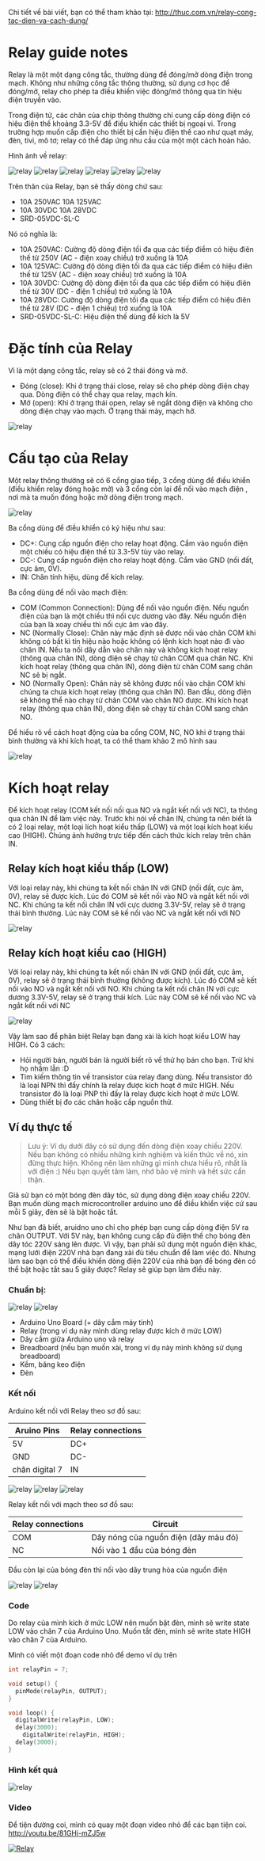 Chi tiết về bài viết, bạn có thể tham khảo tại: http://thuc.com.vn/relay-cong-tac-dien-va-cach-dung/

# Relay guide notes

Relay là một một dạng công tắc, thường dùng để đóng/mở dòng điện trong mạch. Không như những công tắc thông thường, sử dụng cơ học để đóng/mở, relay cho phép ta điều khiển việc đóng/mở thông qua tín hiệu điện truyền vào.

Trong điện tử, các chân của chip thông thường chỉ cung cấp dòng điện có hiệu điện thế khoảng 3.3-5V để điều khiển các thiết bị ngoại vi. Trong trường hợp muốn cấp điện cho thiết bị cần hiệu điện thế cao như quạt máy, đèn, tivi, mô tơ; relay có thể đáp ứng nhu cầu của một một cách hoàn hảo.

Hình ảnh về relay:

![relay](images/relay_image1.jpg "relay")
![relay](images/relay_image2.jpg "relay")
![relay](images/relay_image3.jpg "relay")
![relay](images/relay_image4.jpg "relay")
![relay](images/relay_image5.jpg "relay")
![relay](images/relay_image6.jpg "relay")

Trên thân của Relay, bạn sẽ thấy dòng chứ sau:
+ 10A 250VAC    10A 125VAC
+ 10A 30VDC     10A 28VDC
+ SRD-05VDC-SL-C

Nó có nghĩa là:
+ 10A 250VAC: Cường độ dòng điện tối đa qua các tiếp điểm có hiệu điên thế từ 250V (AC - điện xoay chiều) trở xuống là 10A
+ 10A 125VAC: Cường độ dòng điện tối đa qua các tiếp điểm có hiệu điên thế từ 125V (AC - điện xoay chiều) trở xuống là 10A
+ 10A 30VDC: Cường độ dòng điện tối đa qua các tiếp điểm có hiệu điên thế từ 30V (DC - điện 1 chiều) trở xuống là 10A
+ 10A 28VDC: Cường độ dòng điện tối đa qua các tiếp điểm có hiệu điên thế từ 28V (DC - điện 1 chiều) trở xuống là 10A
+ SRD-05VDC-SL-C: Hiệu điện thế dùng để kích là 5V

# Đặc tính của Relay

Vì là một dạng công tắc, relay sẽ có 2 thái đóng và mở.
+ Đóng (close): Khi ở trạng thái close, relay sẽ cho phép dòng điện chạy qua. Dòng điện có thể chạy qua relay, mạch kín.
+ Mở (open): Khi ở trạng thái open, relay sẽ ngắt dòng điện và không cho dòng điện chạy vào mạch. Ở trạng thái mày, mạch hở.

![relay](images/relay_state.png "relay")

# Cấu tạo của Relay

Một relay thông thường sẽ có 6 cổng giao tiếp, 3 cổng dùng để điều khiển (điều khiển relay đóng hoặc mở) và 3 cổng còn lại để nối vào mạch điện , nơi mà ta muốn đóng hoặc mở dòng điện trong mạch.

![relay](images/relay_connections.png "relay")

Ba cổng dùng để điều khiển có ký hiệu như sau:
+ DC+: Cung cấp nguồn điện cho relay hoạt động. Cắm vào nguồn điện một chiều có hiệu điện thế từ 3.3-5V tùy vào relay.
+ DC-: Cung cấp nguồn điện cho relay hoạt động. Cắm vào GND (nối đất, cực âm, 0V).
+ IN: Chân tính hiệu, dùng để kích relay.

Ba cổng dùng để nối vào mạch điện:
+ COM (Common Connection): Dùng để nối vào nguồn điện. Nếu nguồn điện của bạn là một chiều thì nối cực dương vào đây. Nếu nguồn điện của bạn là xoay chiều thì nối cực âm vào đây.
+ NC (Normally Close): Chân này mặc định sẽ được nối vào chân COM khi không có bất kì tín hiệu nào hoặc không có lệnh kích hoạt nào đi vào chân IN. Nếu ta nối dây dẫn vào chân này và không kích hoạt relay (thông qua chân IN), dòng điện sẽ chạy từ chân COM qua chân NC. Khi kích hoạt relay (thông qua chân IN), dòng điện từ chân COM sang chân NC sẽ bị ngắt.
+ NO (Normally Open): Chân này sẽ không được nối vào chân COM khi chúng ta chưa kích hoạt relay (thông qua chân IN). Ban đầu, dòng điện sẽ không thể nào chạy từ chân COM vào chân NO được. Khi kích hoạt relay (thông qua chân IN), dòng điện sẽ chạy từ chân COM sang chân NO.

Để hiểu rõ về cách hoạt động của ba cổng COM, NC, NO khi ở trạng thái bình thường và khi kích hoạt, ta có thể tham khảo 2 mô hình sau

![relay](images/relay_com_nc_no.png "relay")

# Kích hoạt relay
Để kích hoạt relay (COM kết nối nối qua NO và ngắt kết nối với NC), ta thông qua chân IN để làm việc này. Trước khi nói về chân IN, chúng ta nên biết là có 2 loại relay, một loại lích hoạt kiểu thấp (LOW) và một loại kích hoạt kiểu cao (HIGH). Chúng ảnh hưởng trực tiếp đến cách thức kích relay trên chân IN.

## Relay kích hoạt kiểu thấp (LOW)
Với loại relay này, khi chúng ta kết nối chân IN với GND (nối đất, cực âm, 0V), relay sẽ được kích. Lúc đó COM sẽ kết nối vào NO và ngắt kết nối với NC. Khi chúng ta kết nối chân IN với cực dương 3.3V-5V, relay sẽ ở trạng thái bình thường. Lúc này COM sẽ kế nối vào NC và ngắt kết nối với NO

![relay](images/low_relay_trigger.png "relay")

## Relay kích hoạt kiểu cao (HIGH)

Với loại relay này, khi chúng ta kết nối chân IN với GND (nối đất, cực âm, 0V), relay sẽ ở trạng thái bình thường (không được kích). Lúc đó COM sẽ kết nối vào NO và ngắt kết nối với NO. Khi chúng ta kết nối chân IN với cực dương 3.3V-5V, relay sẽ ở trạng thái kích. Lúc này COM sẽ kế nối vào NC và ngắt kết nối với NC

![relay](images/high_relay_trigger.png "relay")

Vậy làm sao để phân biệt Relay bạn đang xài là kích hoạt kiểu LOW hay HIGH. Có 3 cách:
+ Hỏi người bán, người bán là người biết rõ về thứ họ bán cho bạn. Trừ khi họ nhầm lẫn :D
+ Tìm kiếm thông tin về transistor của relay đang dùng. Nếu transistor đó là loại NPN thì đấy chính là relay được kích hoạt ở mức HIGH. Nếu transistor đó là loại PNP thì đấy là relay được kích hoạt ở mức LOW.
+ Dùng thiết bị đo các chân hoặc cấp nguồn thử.


## Ví dụ thực tế

> Lưu ý: Ví dụ dưới đây có sử dụng đến dòng điện xoay chiều 220V. Nếu bạn không có nhiều những kinh nghiệm và kiến thức về nó, xin đừng thực hiện. Không nên làm những gì mình chưa hiểu rõ, nhất là với điện :) Nếu bạn quyết tâm làm, nhớ bảo vệ mình và hết sức cẩn thận.

Giả sử bạn có một bóng đèn dây tóc, sử dụng dòng điện xoay chiều 220V. Bạn muốn dùng mạch microcontroller arduino uno để điều khiển việc cứ sau mỗi 5 giây, đèn sẽ là bật hoặc tắt. 

Như bạn đã biết, aruidno uno chỉ cho phép bạn cung cấp dòng điện 5V ra chân OUTPUT. Với 5V này, bạn không cung cấp đủ điện thế cho bóng đèn dây tóc 220V sáng lên được. Vì vậy, bạn phải sử dụng một nguồn điện khác, mạng lưới điện 220V nhà bạn đang xài đủ tiêu chuẩn để làm việc đó. Nhưng làm sao bạn có thể điều khiển dòng điện 220V của nhà bạn để bóng đèn có thể bật hoặc tắt sau 5 giây được? Relay sẽ giúp bạn làm điều này.

### Chuẩn bị:
![relay](images/relay_prepare1.jpg "relay")
![relay](images/relay_prepare2.png "relay")

+ Arduino Uno Board (+ dây cắm máy tính)
+ Relay (trong ví dụ này mình dùng relay được kích ở mức LOW)
+ Dây cắm giữa Arduino uno và relay
+ Breadboard (nếu bạn muốn xài, trong ví dụ này mình không sử dụng breadboard)
+ Kềm, băng keo điện
+ Đèn

### Kết nối

Arduino kết nối với Relay theo sơ đồ sau:

| Aruino Pins    | Relay connections  |
| -------------- | ------------------ |
| 5V             | DC+                |
| GND            | DC-                |
| chân digital 7 | IN                 |

![relay](images/relay_arduino1.jpg "relay")
![relay](images/relay_arduino2.jpg "relay")
![relay](images/relay_arduino3.jpg "relay")



Relay kết nối với mạch theo sơ đồ sau:

| Relay connections | Circuit                               |
| ----------------- | ------------------------------------- |
| COM               | Dây nóng của nguồn điện (dây màu đỏ)  |
| NC                | Nối vào 1 đầu của bóng đèn            |

Đầu còn lại của bóng đèn thì nối vào dây trung hòa của nguồn điện

![relay](images/relay_result2.jpg "relay")
![relay](images/relay_ac.jpg "relay")

### Code

Do relay của mình kích ở mức LOW nên muốn bật đèn, mình sẽ write state LOW vào chân 7 của Arduino Uno. Muốn tắt đèn, mình sẽ write state HIGH vào chân 7 của Arduino.

Mình có viết một đoạn code nhỏ để demo ví dụ trên

```c++
int relayPin = 7;

void setup() {
  pinMode(relayPin, OUTPUT);
}

void loop() {
  digitalWrite(relayPin, LOW);
  delay(3000);
    digitalWrite(relayPin, HIGH);
  delay(3000);
}
```

### Hình kết quả

![relay](images/relay_result1.jpg "relay")


### Video
Để tiện đường coi, mình có quay một đoạn video nhỏ để các bạn tiện coi.
http://youtu.be/81GHj-mZJ5w

[![Relay](http://img.youtube.com/vi/81GHj-mZJ5w/0.jpg)](https://www.youtube.com/watch?v=81GHj-mZJ5w)

